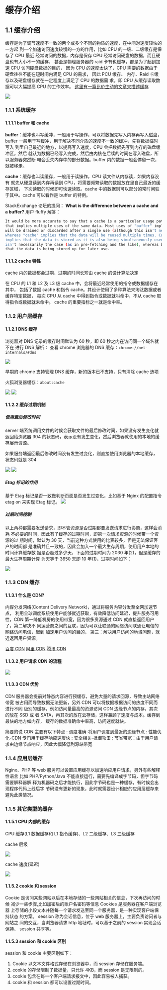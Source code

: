 # 缓存介绍

## 1.1 缓存介绍

缓存是为了调节速度不一致的两个或多个不同的物质的速度，在中间对速度较快的一方起
到一个加速访问速度较慢的一方的作用，比如 CPU 的一级、二级缓存是保存了 CPU 最近
经常访问的数据，内存是保存 CPU 经常访问硬盘的数据，而且硬盘也有大小不一的缓存，
甚至是物理服务器的 raid 卡有也缓存，都是为了起到加速 CPU 访问硬盘数据的目的，
因为 CPU 的速度太快了，CPU 需要的数据由于硬盘往往不能在短时间内满足 CPU 的需求，
因此 PCU 缓存、 内存、Raid 卡缓存以及硬盘缓存就在一定程度上满足了 CPU 的数据需
求，即 CPU 从缓存读取数据可以大幅提高 CPU 的工作效率。
[这里有一篇比价生动的文章来描述缓存](http://www.sohu.com/a/246498483_468626)

![](png/memory-cache-arch.jpeg)

### 1.1.1 系统缓存

#### 1.1.1.1 buffer 和 cache

**buffer**：缓冲也叫写缓冲，一般用于写操作，可以将数据先写入内存再写入磁盘，
buffer 一般用于写缓冲，用于解决不同介质的速度不一致的缓冲，先将数据临时写入
到里自己最近的地方，以提高写入速度，CPU 会把数据先写到内存的磁盘缓冲区，然后
就认为数据已经写入完成，然后由内核在后续的时间在写入磁盘，所以服务器突然断
电会丢失内存中的部分数据。buffer 内的数据一般会停留一次，就被移走。

**cache**：缓存也叫读缓存，一般用于读操作，CPU 读文件从内存读，如果内存没有
就先从硬盘读到内存再读到 CPU，将需要频繁读取的数据放在里自己最近的缓存区域，
下次读取的时候即可快速读取。cache 中的数据则可以部分的常时间驻于其中。cache
可以看作是 buffer 的特例。

StackExchange 论坛的提问：
**What is the difference between a cache and a buffer?**
用户 fluffy 解答：

```bash
It would be more accurate to say that a cache is a particular usage pattern of a buffer,
that implies multiple uses of the same data. Most uses of "buffer" imply that the data
will be drained or discarded after a single use (although this isn't necessarily the case),
whereas "cache" implies that the data will be reused multiple times. Caching also often
implies that the data is stored as it is also being simultaneously used, although this
isn't necessarily the case (as in pre-fetching and the like), whereas buffering implies
that the data is being stored up for later use.
```

#### 1.1.1.2 cache 特性

cache 内的数据都会过期，过期的时间长短由 cache 的设计算法决定

在 CPU 的 L1 和 L2 及 L3 级 cache 中，会将最近经常使用的指令或数据缓存在其中，
包括了数据 cache 和指令 cache。其设计使用了多种算法来淘汰数据或者缓存特定数据，
每次 CPU 从 cache 中得到指令或数据就叫命中，不从 cache 取得指令或数据就未命中。
cache 的重要指标之一就是命中率。

### 1.1.2 用户层缓存

#### 1.1.2.1 DNS 缓存

浏览器对 DNS 记录的缓存时间默认为 60 秒，即 60 秒之内在访问同一个域名就不在
进行 DNS 解析： 查看 chrome 浏览器的 DNS 缓存：`chrome://net-internals/#dns`

![](png/2020-02-11-19-21-59.png)

早期的 chrome 支持管理 DNS 缓存，新的版本已不支持，只有清除 cache 选项

火狐浏览器缓存：`about:cache`

![](png/2020-02-11-19-24-22.png)
![](png/2020-02-11-19-24-41.png)

#### 1.1.2.2 缓存过期机制

##### 使用最后修改时间

server 端系统调用文件的时候会获取文件的最后修改时间，如果没有发生变化就
返回给浏览器 304 的状态码，表示没有发生变化，然后浏览器就使用的本地的缓
存展示资源。

如果服务端返回最后修改时间没有发生过变化，则直接使用浏览器的本地缓存，
状态码就是 304

![](png/2020-02-11-19-28-40.png)
![](png/2020-02-11-19-29-58.png)

##### Etag 标记的作用

基于 Etag 标记是否一致做判断页面是否发生过变化，比如基于 Nginx 的配置指令
etag on 来实现 Etag 标记。
![](png/2020-02-11-19-31-15.png)

##### 过期时间控制

以上两种都需要发送请求，即不管资源是否过期都要发送请求进行协商，这样会消耗
不必要的时间，因此有了缓存的过期时间，即第一次请求资源的时候带一个资源的过
期时间，默认为 30 天，当前这种方式使用的比表较多，但是无法保证客户的时间都
是准确并且一致的，因此会加入一个最大生存周期，使用用户本地的时间计算缓存数
据是否超过多少天，下面的过期时间为 2030 年(2)，但是缓存的最大生存周期计算
为天等于 3650 天即 10 年(1)，过期时间如下：

![](png/2020-02-11-19-33-34.png)

### 1.1.3 CDN 缓存

#### 1.1.3.1 什么是 CDN?

内容分发网络(Content Delivery Network)，通过将服务内容分发至全网加速节点，
利用全球调度系统使用户能够就近获取，有效降低访问延迟，提升服务可用性，CDN
第一降低机房的使用带宽，因为很多资源通过 CDN 就直接返回用户了，第二解决不
同运营商之间的互联，因为可以让联通的网络访问联通让电信的网络访问电信，起到
加速用户访问的目的， 第三：解决用户访问的地域问题，就近返回用户资源。

[百度 CDN](https://cloud.baidu.com/product/cdn.html)
[阿里 CDN](https://www.aliyun.com/product/cdn?spm=5176.8269123.416540.50.728y8n)
[腾讯 CDN](https://www.qcloud.com/product/cdn)

#### 1.1.3.2 用户请求 CDN 的流程

![](png/CDN.png)

#### 1.1.3.3 CDN 优势

CDN 服务器会提前对静态内容进行预缓存，避免大量的请求回源，导致主站网络带宽
被占用而导致数据无法更新，另外 CDN 可以将数据根据访问的热度不同而进行不同
级别的缓存，例如访问量最高的资源访问 CDN 边缘节点的内存，其次的放在 SSD 或
者 SATA，再其次的放在云存储，这样兼顾了速度与成本。缓存到最快的地方如内存，
缓存的数据准确命中率高，访问速度就快。

简要的说 CDN 主要有以下特点
: 调度准确-将用户调度到最近的边缘节点
: 性能优化-CDN 专门用于缓存响应速度快
: 安全相关-抵御攻击
: 节省带宽：由于用户请求由边缘节点响应，因此大幅降低到源站带宽

### 1.1.4 应用层缓存

Nginx、PHP 等 web 服务可以设置应用缓存以加速响应用户请求，另外有些解释性语言
比如 PHP/Python/Java 不能直接运行，需要先编译成字节码，但字节码需要解释器解
释为机器码之后才能执行，因此字节码也是一种缓存，有时候会出现程序代码上线后字
节码没有更新的现象，此时就需要设计相应的应用层缓存来避免此类情况。

### 1.1.5 其它类型的缓存

#### 1.1.5.1 CPU 内部的缓存

CPU 缓存(L1 数据缓存和 L1 指令缓存)、L2 二级缓存、L3 三级缓存

cache 层级

![](png/cache-cpu.jpg)

cache 速度(延迟)

![](png/cache-speed.png)

#### 1.1.5.2 cookie 和 session

Cookie 是访问某些网站以后在本地存储的一些网站相关的信息，下次再访问的时候
减少一些步骤,比如加密后的账户名密码等信息 Cookies 是服务器在客户端浏览器
上存储的小段文本并随每一个请求发送至同一个服务器，是一种实现客户端保持状态
的方案。 session 称为会话信息，位于 web 服务器上，主要负责访问者与网站之
间的交互，当浏览器请求 http 地址时，可以基于之前的 session 实现会话保持、
session 共享等。

#### 1.1.5.3 session 和 cookie 区别

session 和 cookie 主要区别如下：

1. Cookie 以文本文件格式存储在浏览器中，而 session 存储在服务端。
2. cookie 的存储限制了数据量，只允许 4KB，而 session 是无限制的。
3. cookie 包含在每一个客户端请求报文中，因此容易被人捕获。
4. cookie 和 session 都可以设置过期时间。
